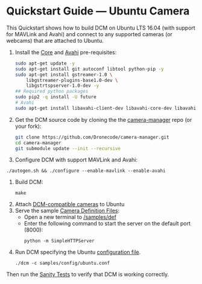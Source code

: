 # Quickstart Guide — Ubuntu Camera

This Quickstart shows how to build DCM on Ubuntu LTS 16.04 (with support for MAVLink and Avahi) and connect to any supported cameras (or webcams) that are attached to Ubuntu. 

1. Install the [Core](#core_deps) and [Avahi](#avahi_deps) pre-requisites:
   ```sh
   sudo apt-get update -y
   sudo apt-get install git autoconf libtool python-pip -y
   sudo apt-get install gstreamer-1.0 \
       libgstreamer-plugins-base1.0-dev \
       libgstrtspserver-1.0-dev -y
   ## Required python packages
   sudo pip2 -q install -U future
   # Avahi
   sudo apt-get install libavahi-client-dev libavahi-core-dev libavahi-glib-dev -y
   ```
1. Get the DCM source code by cloning the the [camera-manager](https://github.com/Dronecode/camera-manager) repo (or your fork):
   ```sh
   git clone https://github.com/Dronecode/camera-manager.git
   cd camera-manager
   git submodule update --init --recursive
   ```
1. Configure DCM with support MAVLink and Avahi:
```
./autogen.sh && ./configure --enable-mavlink --enable-avahi
```
1. Build DCM:
   ```
   make
   ```
1. Attach [DCM-compatible cameras](../guide/overview.md#supported_cameras) to Ubuntu
1. Serve the sample [Camera Definition Files](../guide/camera_definition_file.md):
   * Open a new terminal to [/samples/def](https://github.com/Dronecode/camera-manager/tree/master/samples/def)
   * Enter the following command to start the server on the default port (8000):
     ```
     python -m SimpleHTTPServer
     ```
1. Run DCM specifying the Ubuntu [configuration file](../getting_started/building_installation.md#configuration-file-runtime).
   ```
   ./dcm -c samples/config/ubuntu.conf
   ```

Then run the [Sanity Tests](../test/sanity_tests.md) to verify that DCM is working correctly.
